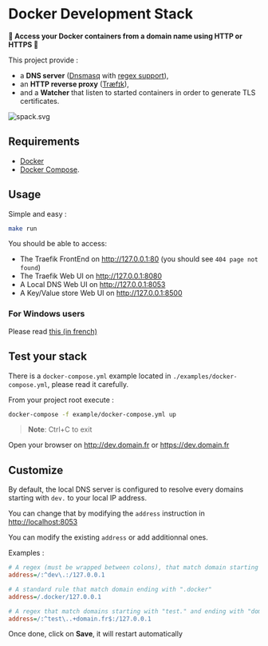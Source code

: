 # Docker Development Stack

**🎊 Access your Docker containers from a domain name using HTTP or HTTPS 🎊**

This project provide :

- a **DNS server** ([Dnsmasq](https://wiki.debian.org/HowTo/dnsmasq) with [regex support](https://github.com/cuckoohello/dnsmasq-regex)),
- an **HTTP reverse proxy** ([Træfɪk](https://traefik.io)),
- and a **Watcher** that listen to started containers in order to generate TLS certificates.

![spack.svg](./stack.png)

## Requirements

- [Docker](https://docs.docker.com/engine/installation/) 
- [Docker Compose](https://docs.docker.com/compose/install/).

## Usage

Simple and easy :

```bash
make run
```

You should be able to access:

- The Traefik FrontEnd on <http://127.0.0.1:80> (you should see `404 page not found`)
- The Traefik Web UI on <http://127.0.0.1:8080>
- A Local DNS Web UI on <http://127.0.0.1:8053>
- A Key/Value store Web UI on <http://127.0.0.1:8500>

### For Windows users

Please read [this (in french)](docs/windows.md)

## Test your stack

There is a `docker-compose.yml` example located 
in  `./examples/docker-compose.yml`, please read it carefully.

From your project root execute :

```bash
docker-compose -f example/docker-compose.yml up
```

> **Note**: <kdb>Ctrl+C</kdb> to exit

Open your browser on <http://dev.domain.fr> or <https://dev.domain.fr>

## Customize

By default, the local DNS server is configured to resolve every domains starting with `dev.` to your local IP address.

You can change that by modifying the `address` instruction in <http://localhost:8053>

You can modify the existing `address` or add additionnal ones.

Examples :

```ini
# A regex (must be wrapped between colons), that match domain starting with "dev."
address=/:^dev\.:/127.0.0.1

# A standard rule that match domain ending with ".docker"
address=/.docker/127.0.0.1

# A regex that match domains starting with "test." and ending with "domain.fr"
address=/:^test\..+domain.fr$:/127.0.0.1
```

Once done, click on **Save**, it will restart automatically
